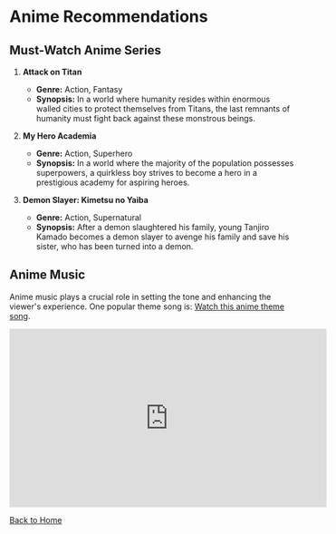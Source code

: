 # Anime Recommendations

## Must-Watch Anime Series
1. **Attack on Titan**
   - **Genre:** Action, Fantasy
   - **Synopsis:** In a world where humanity resides within enormous walled cities to protect themselves from Titans, the last remnants of humanity must fight back against these monstrous beings.

2. **My Hero Academia**
   - **Genre:** Action, Superhero
   - **Synopsis:** In a world where the majority of the population possesses superpowers, a quirkless boy strives to become a hero in a prestigious academy for aspiring heroes.

3. **Demon Slayer: Kimetsu no Yaiba**
   - **Genre:** Action, Supernatural
   - **Synopsis:** After a demon slaughtered his family, young Tanjiro Kamado becomes a demon slayer to avenge his family and save his sister, who has been turned into a demon.

## Anime Music
Anime music plays a crucial role in setting the tone and enhancing the viewer's experience. 
One popular theme song is:
[Watch this anime theme song](https://www.youtube.com/watch?v=a4na2opArGY).
<iframe width="560" height="315" src="https://www.youtube.com/embed/a4na2opArGY" frameborder="0" allowfullscreen></iframe>

[Back to Home](README.md)

